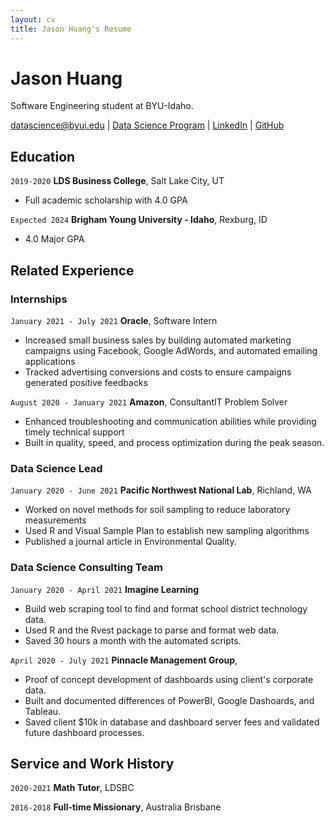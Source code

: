 ```yaml
---
layout: cv
title: Jason Huang's Resume
---
```

# Jason Huang
Software Engineering student at BYU-Idaho.

<div id="webaddress">
<a href="datascience@byui.edu">datascience@byui.edu</a>
| <a href="https://byuidatascience.github.io/development.html">Data Science Program</a>
| <a href="https://www.linkedin.com/in/chun-shen-huang-8a146216b/">LinkedIn</a>
| <a href="https://github.com/HUANG37W/huangresume">GitHub</a>
</div>

<!-- https://www.monique.tech/the-art-of-markdown -->

## Education

`2019-2020`
__LDS Business College__, Salt Lake City, UT

- Full academic scholarship with 4.0 GPA

`Expected 2024`
__Brigham Young University - Idaho__, Rexburg, ID

- 4.0 Major GPA


## Related Experience

### Internships

`January 2021 - July 2021`
__Oracle__, Software Intern

- Increased small business sales by building automated marketing campaigns using Facebook, Google AdWords, and automated emailing applications
- Tracked advertising conversions and costs to ensure campaigns generated positive feedbacks


`August 2020 - January 2021`
__Amazon__, ConsultantIT Problem Solver

- Enhanced troubleshooting and communication abilities while providing timely technical support 
- Built in quality, speed, and process optimization during the peak season. 



### Data Science Lead

`January 2020 - June 2021`
__Pacific Northwest National Lab__, Richland, WA

- Worked on novel methods for soil sampling to reduce laboratory measurements
- Used R and Visual Sample Plan to establish new sampling algorithms
- Published a journal article in Environmental Quality.

### Data Science Consulting Team

`January 2020 - April 2021`
__Imagine Learning__

- Build web scraping tool to find and format school district technology data.
- Used R and the Rvest package to parse and format web data.
- Saved 30 hours a month with the automated scripts.

`April 2020 - July 2021`
__Pinnacle Management Group__, 

- Proof of concept development of dashboards using client's corporate data.
- Built and documented differences of PowerBI, Google Dashoards, and Tableau.
- Saved client $10k in database and dashboard server fees and validated future dashboard processes.


## Service and Work History

`2020-2021`
__Math Tutor__, LDSBC


`2016-2018`
__Full-time Missionary__, Australia Brisbane



<!-- ### Footer

Last updated: May 2013 -->


